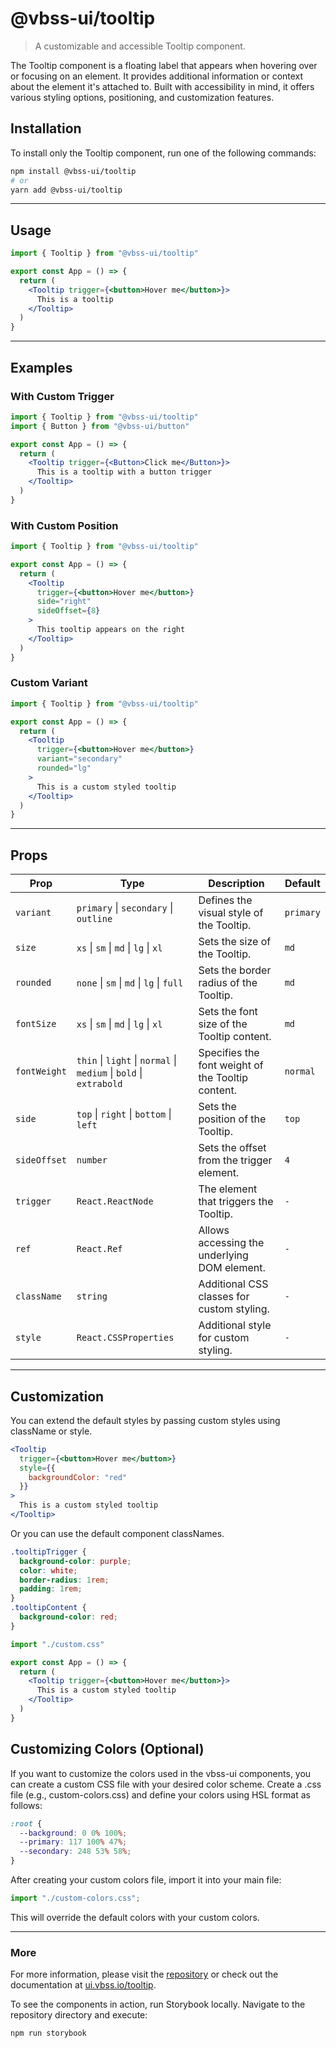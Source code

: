 # @vbss-ui/tooltip

> A customizable and accessible Tooltip component.

The Tooltip component is a floating label that appears when hovering over or focusing on an element. It provides additional information or context about the element it's attached to. Built with accessibility in mind, it offers various styling options, positioning, and customization features.

## **Installation**

To install only the Tooltip component, run one of the following commands:

```bash
npm install @vbss-ui/tooltip
# or
yarn add @vbss-ui/tooltip
```

---

## **Usage**

```jsx
import { Tooltip } from "@vbss-ui/tooltip"

export const App = () => {
  return (
    <Tooltip trigger={<button>Hover me</button>}>
      This is a tooltip
    </Tooltip>
  )
}
```

---

## **Examples**

### With Custom Trigger

```jsx
import { Tooltip } from "@vbss-ui/tooltip"
import { Button } from "@vbss-ui/button"

export const App = () => {
  return (
    <Tooltip trigger={<Button>Click me</Button>}>
      This is a tooltip with a button trigger
    </Tooltip>
  )
}
```

### With Custom Position

```jsx
import { Tooltip } from "@vbss-ui/tooltip"

export const App = () => {
  return (
    <Tooltip
      trigger={<button>Hover me</button>}
      side="right"
      sideOffset={8}
    >
      This tooltip appears on the right
    </Tooltip>
  )
}
```

### Custom Variant

```jsx
import { Tooltip } from "@vbss-ui/tooltip"

export const App = () => {
  return (
    <Tooltip
      trigger={<button>Hover me</button>}
      variant="secondary"
      rounded="lg"
    >
      This is a custom styled tooltip
    </Tooltip>
  )
}
```

---

## **Props**

| Prop         | Type                                                               | Description                                       | Default   |
|--------------|--------------------------------------------------------------------|---------------------------------------------------|-----------|
| `variant`    | `primary` \| `secondary` \| `outline`                              | Defines the visual style of the Tooltip.          | `primary` |
| `size`       | `xs` \| `sm` \| `md` \| `lg` \| `xl`                               | Sets the size of the Tooltip.                     | `md`      |
| `rounded`    | `none` \| `sm` \| `md` \| `lg` \| `full`                           | Sets the border radius of the Tooltip.            | `md`      |
| `fontSize`   | `xs` \| `sm` \| `md` \| `lg` \| `xl`                               | Sets the font size of the Tooltip content.        | `md`      |
| `fontWeight` | `thin` \| `light` \| `normal` \| `medium` \| `bold` \| `extrabold` | Specifies the font weight of the Tooltip content. | `normal`  |
| `side`       | `top` \| `right` \| `bottom` \| `left`                             | Sets the position of the Tooltip.                 | `top`     |
| `sideOffset` | `number`                                                           | Sets the offset from the trigger element.         | `4`       |
| `trigger`    | `React.ReactNode`                                                  | The element that triggers the Tooltip.            | `-`       |
| `ref`        | `React.Ref`                                                        | Allows accessing the underlying DOM element.      | `-`       |
| `className`  | `string`                                                           | Additional CSS classes for custom styling.        | `-`       |
| `style`      | `React.CSSProperties`                                              | Additional style for custom styling.              | `-`       |

---

## **Customization**

You can extend the default styles by passing custom styles using className or style.

```jsx
<Tooltip
  trigger={<button>Hover me</button>}
  style={{
    backgroundColor: "red"
  }}
>
  This is a custom styled tooltip
</Tooltip>
```

Or you can use the default component classNames.

```css
.tooltipTrigger {
  background-color: purple;
  color: white;
  border-radius: 1rem;
  padding: 1rem;
}
.tooltipContent {
  background-color: red;
}
```

```jsx
import "./custom.css"

export const App = () => {
  return (
    <Tooltip trigger={<button>Hover me</button>}>
      This is a custom styled tooltip
    </Tooltip>
  )
}
```

## **Customizing Colors (Optional)**

If you want to customize the colors used in the vbss-ui components, you can create a custom CSS file with your desired color scheme. Create a .css file (e.g., custom-colors.css) and define your colors using HSL format as follows:

```css
:root {
  --background: 0 0% 100%;
  --primary: 117 100% 47%;
  --secondary: 248 53% 58%;
}
```

After creating your custom colors file, import it into your main file:

```js
import "./custom-colors.css";
```

This will override the default colors with your custom colors.

---

### **More**

For more information, please visit the [repository](https://github.com/vbss-io/vbss-ui) or check out the documentation at [ui.vbss.io/tooltip](https://ui.vbss.io/tooltip).  

To see the components in action, run Storybook locally. Navigate to the repository directory and execute:  

```bash
npm run storybook
```
